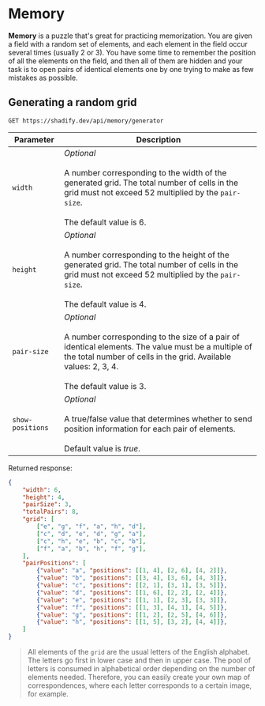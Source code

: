# Memory

**Memory** is a puzzle that's great for practicing memorization. You are given a field with a random set of elements, and each element in the field occur several times (usually 2 or 3). You have some time to remember the position of all the elements on the field, and then all of them are hidden and your task is to open pairs of identical elements one by one trying to make as few mistakes as possible.

## Generating a random grid

```nginx
GET https://shadify.dev/api/memory/generator
```

| Parameter        | Description                                                                                                                                                                                                                |
| ---------------- | -------------------------------------------------------------------------------------------------------------------------------------------------------------------------------------------------------------------------- |
| `width`          | _Optional_ <br><br> A number corresponding to the width of the generated grid. The total number of cells in the grid must not exceed 52 multiplied by the `pair-size`. <br><br> The default value is 6.                    |
| `height`         | _Optional_ <br><br> A number corresponding to the height of the generated grid. The total number of cells in the grid must not exceed 52 multiplied by the `pair-size`. <br><br> The default value is 4.                   |
| `pair-size`      | _Optional_ <br><br> A number corresponding to the size of a pair of identical elements. The value must be a multiple of the total number of cells in the grid. Available values: 2, 3, 4. <br><br> The default value is 3. |
| `show-positions` | _Optional_ <br><br> A true/false value that determines whether to send position information for each pair of elements. <br><br> Default value is _true_.                                                                   |

Returned response:

```json
{
    "width": 6,
    "height": 4,
    "pairSize": 3,
    "totalPairs": 8,
    "grid": [
        ["e", "g", "f", "a", "h", "d"],
        ["c", "d", "e", "d", "g", "a"],
        ["c", "h", "e", "b", "c", "b"],
        ["f", "a", "b", "h", "f", "g"],
    ],
    "pairPositions": [
        {"value": "a", "positions": [[1, 4], [2, 6], [4, 2]]},
        {"value": "b", "positions": [[3, 4], [3, 6], [4, 3]]},
        {"value": "c", "positions": [[2, 1], [3, 1], [3, 5]]},
        {"value": "d", "positions": [[1, 6], [2, 2], [2, 4]]},
        {"value": "e", "positions": [[1, 1], [2, 3], [3, 3]]},
        {"value": "f", "positions": [[1, 3], [4, 1], [4, 5]]},
        {"value": "g", "positions": [[1, 2], [2, 5], [4, 6]]},
        {"value": "h", "positions": [[1, 5], [3, 2], [4, 4]]},
    ]
}
```

> All elements of the `grid` are the usual letters of the English alphabet. The letters go first in lower case and then in upper case. The pool of letters is consumed in alphabetical order depending on the number of elements needed. Therefore, you can easily create your own map of correspondences, where each letter corresponds to a certain image, for example.
